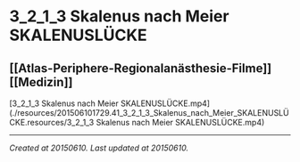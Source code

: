 # 3_2_1_3 Skalenus nach Meier SKALENUSLÜCKE
 [[Atlas-Periphere-Regionalanästhesie-Filme]] [[Medizin]] 
---



[3\_2\_1\_3 Skalenus nach Meier SKALENUSLÜCKE.mp4](./resources/201506101729.41_3_2_1_3_Skalenus_nach_Meier_SKALENUSLÜCKE.resources/3_2_1_3 Skalenus nach Meier SKALENUSLÜCKE.mp4)

---

_Created at 20150610._
_Last updated at 20150610._



